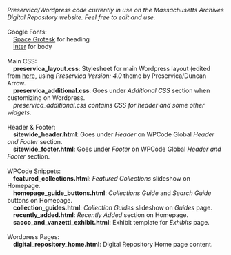 <i>Preservica/Wordpress code currently in use on the Massachusetts Archives Digital Repository website. Feel free to edit and use.</i>
<br><br>
Google Fonts:<br>
&emsp;<a href="https://fonts.google.com/specimen/Space+Grotesk">Space Grotesk</a> for heading<br>
&emsp;<a href="https://fonts.google.com/specimen/Inter">Inter</a> for body<br>
<br>
Main CSS:<br>
&emsp;<b>preservica_layout.css</b>: Stylesheet for main Wordpress layout (edited from <a href="https://github.com/preservica/universal-access-css/tree/master/base-preservica-theme">here,</a> using <i>Preservica Version: 4.0</i> theme by Preservica/Duncan Arrow.<br>
&emsp;<b>preservica_additional.css</b>: Goes under <i>Additional CSS</i> section when customizing on Wordpress.<br>
&emsp;<i>preservica_additional.css contains CSS for header and some other widgets.</i><br>
<br>
Header & Footer:<br>
&emsp;<b>sitewide_header.html</b>: Goes under <i>Header</i> on WPCode Global <i>Header and Footer</i> section.<br>
&emsp;<b>sitewide_footer.html</b>: Goes under <i>Footer</i> on WPCode Global <i>Header and Footer</i> section.<br>
<br>
WPCode Snippets:<br>
&emsp;<b>featured_collections.html</b>: <i>Featured Collections</i> slideshow on Homepage.<br>
&emsp;<b>homepage_guide_buttons.html</b>: <i>Collections Guide</i> and <i>Search Guide</i> buttons on Homepage.<br>
&emsp;<b>collection_guides.html</b>: <i>Collection Guides</i> slideshow on <i>Guides</i> page.<br>
&emsp;<b>recently_added.html</b>: <i>Recently Added</i> section on Homepage.<br>
&emsp;<b>sacco_and_vanzetti_exhibit.html</b>: Exhibit template for <i>Exhibits</i> page.<br>
<br>
Wordpress Pages:<br>
&emsp;<b>digital_repository_home.html</b>: Digital Repository Home page content.
